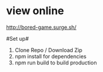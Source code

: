 # view online #
http://bored-game.surge.sh/

#Set up# 
1. Clone Repo / Download Zip 
2. npm install for dependencies
3. npm run build to build production 
